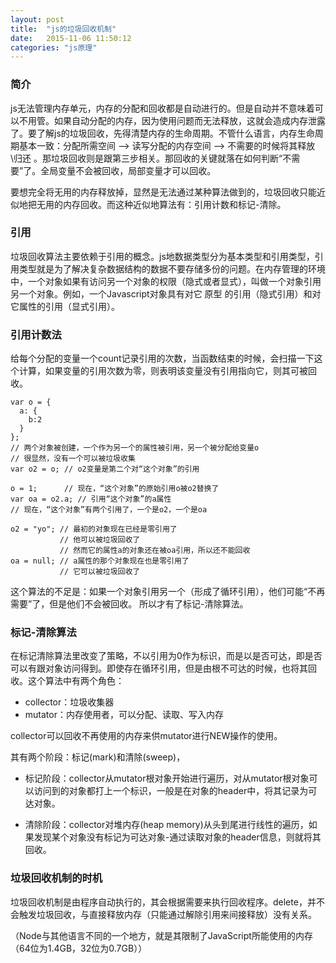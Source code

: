 ```yaml
---
layout: post
title:  "js的垃圾回收机制"
date:   2015-11-06 11:50:12
categories: "js原理"
---
```


### 简介
js无法管理内存单元，内存的分配和回收都是自动进行的。但是自动并不意味着可以不用管。如果自动分配的内存，因为使用问题而无法释放，这就会造成内存泄露了。要了解js的垃圾回收，先得清楚内存的生命周期。不管什么语言，内存生命周期基本一致：分配所需空间 --> 读写分配的内存空间 --> 不需要的时候将其释放\归还 。那垃圾回收则是跟第三步相关。那回收的关键就落在如何判断“不需要”了。全局变量不会被回收，局部变量才可以回收。

要想完全将无用的内存释放掉，显然是无法通过某种算法做到的，垃圾回收只能近似地把无用的内存回收。而这种近似地算法有：引用计数和标记-清除。

### 引用

垃圾回收算法主要依赖于引用的概念。js地数据类型分为基本类型和引用类型，引用类型就是为了解决复杂数据结构的数据不要存储多份的问题。在内存管理的环境中，一个对象如果有访问另一个对象的权限（隐式或者显式），叫做一个对象引用另一个对象。例如，一个Javascript对象具有对它 原型 的引用（隐式引用）和对它属性的引用（显式引用）。

### 引用计数法

给每个分配的变量一个count记录引用的次数，当函数结束的时候，会扫描一下这个计算，如果变量的引用次数为零，则表明该变量没有引用指向它，则其可被回收。

```
var o = { 
  a: {
    b:2
  }
}; 
// 两个对象被创建，一个作为另一个的属性被引用，另一个被分配给变量o
// 很显然，没有一个可以被垃圾收集
var o2 = o; // o2变量是第二个对“这个对象”的引用

o = 1;      // 现在，“这个对象”的原始引用o被o2替换了
var oa = o2.a; // 引用“这个对象”的a属性
// 现在，“这个对象”有两个引用了，一个是o2，一个是oa

o2 = "yo"; // 最初的对象现在已经是零引用了
           // 他可以被垃圾回收了
           // 然而它的属性a的对象还在被oa引用，所以还不能回收
oa = null; // a属性的那个对象现在也是零引用了
           // 它可以被垃圾回收了
```

这个算法的不足是：如果一个对象引用另一个（形成了循环引用），他们可能“不再需要”了，但是他们不会被回收。
所以才有了标记-清除算法。

### 标记-清除算法

在标记清除算法里改变了策略，不以引用为0作为标识，而是以是否可达，即是否可以有跟对象访问得到。即使存在循环引用，但是由根不可达的时候，也将其回收。这个算法中有两个角色：

- collector：垃圾收集器
- mutator：内存使用者，可以分配、读取、写入内存

collector可以回收不再使用的内存来供mutator进行NEW操作的使用。

其有两个阶段：标记(mark)和清除(sweep)，
- 标记阶段：collector从mutator根对象开始进行遍历，对从mutator根对象可以访问到的对象都打上一个标识，一般是在对象的header中，将其记录为可达对象。

- 清除阶段：collector对堆内存(heap memory)从头到尾进行线性的遍历，如果发现某个对象没有标记为可达对象-通过读取对象的header信息，则就将其回收。

### 垃圾回收机制的时机

垃圾回收机制是由程序自动执行的，其会根据需要来执行回收程序。delete，并不会触发垃圾回收，与直接释放内存（只能通过解除引用来间接释放）没有关系。

（Node与其他语言不同的一个地方，就是其限制了JavaScript所能使用的内存（64位为1.4GB，32位为0.7GB））

